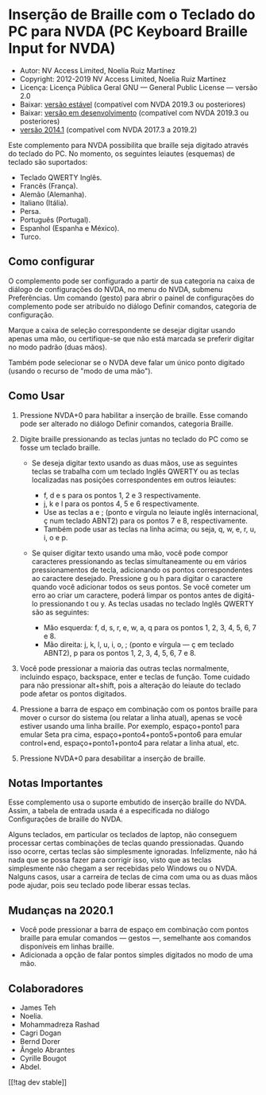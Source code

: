 # Inserção de Braille com o Teclado do PC para NVDA (PC Keyboard Braille Input for NVDA) #

* Autor: NV Access Limited, Noelia Ruiz Martínez
* Copyright: 2012-2019 NV Access Limited, Noelia Ruiz Martínez
* Licença: Licença Pública Geral GNU — General Public License — versão 2.0
* Baixar: [versão estável][1] (compatível com NVDA 2019.3 ou posteriores)
* Baixar: [versão em desenvolvimento][2] (compatível com NVDA 2019.3 ou
  posteriores)
* [versão 2014.1][3] (compatível com NVDA 2017.3 a 2019.2)

Este complemento para NVDA possibilita que braille seja digitado através do
teclado do PC. No momento, os seguintes leiautes (esquemas) de teclado são
suportados:

* Teclado QWERTY Inglês.
* Francês (França).
* Alemão (Alemanha).
* Italiano (Itália).
* Persa.
* Português (Portugal).
* Espanhol (Espanha e México).
* Turco.

## Como configurar

O complemento pode ser configurado a partir de sua categoria na caixa de
diálogo de configurações do NVDA, no menu do NVDA, submenu Preferências. Um
comando (gesto) para abrir o painel de configurações do complemento pode ser
atribuído no diálogo Definir comandos, categoria de configuração.

Marque a caixa de seleção correspondente se desejar digitar usando apenas
uma mão, ou certifique-se que não está marcada se preferir digitar no modo
padrão (duas mãos).

Também pode selecionar se o NVDA deve falar um único ponto digitado (usando
o recurso de "modo de uma mão").

## Como Usar

1. Pressione NVDA+0 para habilitar a inserção de braille. Esse comando pode
   ser alterado no diálogo Definir comandos, categoria Braille.
2. Digite braille pressionando as teclas juntas no teclado do PC como se
   fosse um teclado braille.

	* Se deseja digitar texto usando as duas mãos, use as seguintes teclas se
	  trabalha com um teclado Inglês QWERTY ou as teclas localizadas nas
	  posições correspondentes em outros leiautes:

		* f, d e s para os pontos 1, 2 e 3 respectivamente.
		* j, k e l para os pontos 4, 5 e 6 respectivamente.
		* Use as teclas a e ; (ponto e vírgula no leiaute inglês internacional, ç
		  num teclado ABNT2) para os pontos 7 e 8, respectivamente.
		* Também pode usar as teclas na linha acima; ou seja, q, w, e, r, u, i, o
		  e p.

	* Se quiser digitar texto usando uma mão, você pode compor caracteres
	  pressionando as teclas simultaneamente ou em vários pressionamentos de
	  tecla, adicionando os pontos correspondentes ao caractere
	  desejado. Pressione g ou h para digitar o caractere quando você adicionar
	  todos os seus pontos. Se você cometer um erro ao criar um caractere,
	  poderá limpar os pontos antes de digitá-lo pressionando t ou y. As teclas
	  usadas no teclado Inglês QWERTY são as seguintes:

		* Mão esquerda: f, d, s, r, e, w, a, q para os pontos 1, 2, 3, 4, 5, 6, 7
		  e 8.
		* Mão direita: j, k, l, u, i, o, ; (ponto e vírgula — ç em teclado ABNT2),
		  p para os pontos 1, 2, 3, 4, 5, 6, 7 e 8.

3. Você pode pressionar a maioria das outras teclas normalmente, incluindo
   espaço, backspace, enter e teclas de função. Tome cuidado para não
   pressionar alt+shift, pois a alteração do leiaute do teclado pode afetar
   os pontos digitados.
4. Pressione a barra de espaço em combinação com os pontos braille para
   mover o cursor do sistema (ou relatar a linha atual), apenas se você
   estiver usando uma linha braille. Por exemplo, espaço+ponto1 para emular
   Seta pra cima, espaço+ponto4+ponto5+ponto6 para emular control+end,
   espaço+ponto1+ponto4 para relatar a linha atual, etc.
5. Pressione NVDA+0 para desabilitar a inserção de braille.

## Notas Importantes

Esse complemento usa o suporte embutido de inserção braille do NVDA. Assim,
a tabela de entrada usada é a especificada no diálogo Configurações de
braille do NVDA.

Alguns teclados, em particular os teclados de laptop, não conseguem
processar certas combinações de teclas quando pressionadas. Quando isso
ocorre, certas teclas são simplesmente ignoradas. Infelizmente, não há nada
que se possa fazer para corrigir isso, visto que as teclas simplesmente não
chegam a ser recebidas pelo Windows ou o NVDA. Nalguns casos, usar a
carreira de teclas de cima com uma ou as duas mãos pode ajudar, pois seu
teclado pode liberar essas teclas.

## Mudanças na 2020.1

* Você pode pressionar a barra de espaço em combinação com pontos braille
  para emular comandos — gestos —, semelhante aos comandos disponíveis em
  linhas braille.
* Adicionada a opção de falar pontos simples digitados no modo de uma mão.

## Colaboradores

* James Teh
* Noelia.
* Mohammadreza Rashad
* Cagri Dogan
* Bernd Dorer
* Ângelo Abrantes
* Cyrille Bougot
* Abdel.


[[!tag dev stable]]

[1]: https://addons.nvda-project.org/files/get.php?file=pckbbrl

[2]: https://addons.nvda-project.org/files/get.php?file=pckbbrl-dev

[3]: https://addons.nvda-project.org/files/get.php?file=pckbbrl-o

